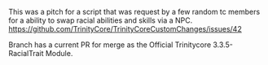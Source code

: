 This was a pitch for a script that was request by a few random tc members for a ability
to swap racial abilities and skills via a NPC.
https://github.com/TrinityCore/TrinityCoreCustomChanges/issues/42

Branch has a current PR for merge as the Official Trinitycore 3.3.5-RacialTrait Module.